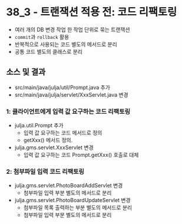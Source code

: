 # 38_3 - 트랜잭션 적용 전: 코드 리팩토링

- 여러 개의 DB 변경 작업 한 작업 단위로 묶는 트랜잭션
- `commit`과 `rollback` 활용
- 반복적으로 사용되는 코드 별도의 메서드로 분리
- 공통 코드 별도의 클래스로 분리

## 소스 및 결과

- src/main/java/julja/util/Prompt.java 추가
- src/main/java/julja/servlet/XxxServlet.java 변경

### 1: 클라이언트에게 입력 값 요구하는 코드 리팩토링 

- julja.util.Prompt 추가
  - 입력 값 요구하는 코드 메서드로 정의
  - getXxx() 메서드 정의.
- julja.gms.servlet.XxxServlet 변경
  - 입력 값 요구하는 코드 Prompt.getXxx() 호출로 대체

### 2: 첨부파일 입력 코드 리팩토링

- julja.gms.servlet.PhotoBoardAddServlet 변경
  - 첨부파일 입력 부분 별도의 메서드로 분리
- julja.gms.servlet.PhotoBoardUpdateServlet 변경
  - 첨부파일 목록 출력하는 부분 별도의 메서드로 분리
  - 첨부파일 입력 부분 별도의 메서드로 분리

